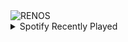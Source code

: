 <div align="justify">
<picture>
    <source media="(prefers-color-scheme: dark)" srcset="https://i.ibb.co/G9VZw4r/output-gif.gif">
    <source media="(prefers-color-scheme: light)" srcset="https://i.ibb.co/G9VZw4r/output-gif.gif">
    <img alt="RENOS" src="https://i.ibb.co/G9VZw4r/output-gif.gif">
</picture>
<details>
<summary>Spotify Recently Played</summary>
<img src="https://spotify-recently-played-readme.vercel.app/api?user=31d6d6zerc5ct6kck32na2ozsqf4&unique=1&width=400" alt="Spotify" />
</details>
</div>

<!-- Image deletion URL: https://ibb.co/r3ZBPRX/29be58941be49e56c98458066598c308 -->